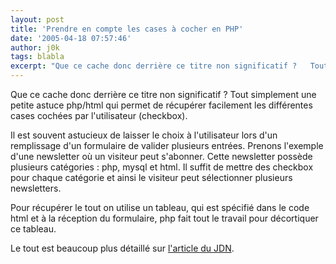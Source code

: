 ```yaml
---
layout: post
title: 'Prendre en compte les cases à cocher en PHP'
date: '2005-04-18 07:57:46'
author: j0k
tags: blabla
excerpt: "Que ce cache donc derrière ce titre non significatif ?   Tout simplement une petite astuce php/html qui permet de récupérer facilement les différentes cases cochées par l'utilisateur (checkbox).  \n  \nIl est souvent astucieux de laisser le choix à l'utilisateur lors d'un remplissage d'un formulaire de valider plusieurs entrées. Prenons l'exemple d'une      …"
---
```


Que ce cache donc derrière ce titre non significatif ?   Tout simplement une petite astuce php/html qui permet de récupérer facilement les différentes cases cochées par l'utilisateur (checkbox).

Il est souvent astucieux de laisser le choix à l'utilisateur lors d'un remplissage d'un formulaire de valider plusieurs entrées. Prenons l'exemple d'une newsletter où un visiteur peut s'abonner. Cette newsletter possède plusieurs catégories : php, mysql et html. Il suffit de mettre des checkbox pour chaque catégorie et ainsi le visiteur peut sélectionner plusieurs newsletters.

Pour récupérer le tout on utilise un tableau, qui est spécifié dans le code html et à la réception du formulaire, php fait tout le travail pour décortiquer ce tableau.

Le tout est beaucoup plus détaillé sur [l'article du JDN](http://developpeur.journaldunet.com/tutoriel/php/050418-php-formulaire-checkbox-tableau-sql.shtml).

